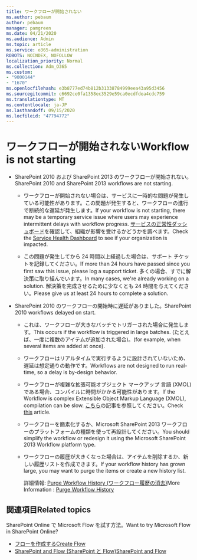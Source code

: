 ```yaml
---
title: ワークフローが開始されない
ms.author: pebaum
author: pebaum
manager: pamgreen
ms.date: 04/21/2020
ms.audience: Admin
ms.topic: article
ms.service: o365-administration
ROBOTS: NOINDEX, NOFOLLOW
localization_priority: Normal
ms.collection: Adm_O365
ms.custom:
- "9000144"
- "1670"
ms.openlocfilehash: e3b8777ed74b812b31338784999eea43a95d3456
ms.sourcegitcommit: c6692ce0fa1358ec3529e59ca0ecdfdea4cdc759
ms.translationtype: MT
ms.contentlocale: ja-JP
ms.lasthandoff: 09/15/2020
ms.locfileid: "47794772"
---
```

# <a name="workflow-is-not-starting"></a><span data-ttu-id="02df9-102">ワークフローが開始されない</span><span class="sxs-lookup"><span data-stu-id="02df9-102">Workflow is not starting</span></span>

- <span data-ttu-id="02df9-103">SharePoint 2010 および SharePoint 2013 のワークフローが開始されない。</span><span class="sxs-lookup"><span data-stu-id="02df9-103">SharePoint 2010 and SharePoint 2013 workflows are not starting.</span></span>

    - <span data-ttu-id="02df9-104">ワークフローが開始されない場合は、サービスに一時的な問題が発生している可能性があります。この問題が発生すると、ワークフローの進行で断続的な遅延が発生します。</span><span class="sxs-lookup"><span data-stu-id="02df9-104">If your workflow is not starting, there may be a temporary service issue where users may experience intermittent delays with workflow progress.</span></span> <span data-ttu-id="02df9-105">[サービスの正常性ダッシュボード](https:/admin.microsoft.com/AdminPortal/Home#/servicehealth)を確認して、組織が影響を受けるかどうかを調べます。</span><span class="sxs-lookup"><span data-stu-id="02df9-105">Check the [Service Health Dashboard](https:/admin.microsoft.com/AdminPortal/Home#/servicehealth) to see if your organization is impacted.</span></span>

    - <span data-ttu-id="02df9-106">この問題が発生してから 24 時間以上経過した場合は、サポート チケットを記録してください。</span><span class="sxs-lookup"><span data-stu-id="02df9-106">If more than 24 hours have passed since you first saw this issue, please log a support ticket.</span></span> <span data-ttu-id="02df9-107">多くの場合、すでに解決策に取り組んでいます。</span><span class="sxs-lookup"><span data-stu-id="02df9-107">In many cases, we're already working on a solution.</span></span> <span data-ttu-id="02df9-108">解決策を完成させるために少なくとも 24 時間を与えてください。</span><span class="sxs-lookup"><span data-stu-id="02df9-108">Please give us at least 24 hours to complete a solution.</span></span>

- <span data-ttu-id="02df9-109">SharePoint 2010 のワークフローの開始時に遅延がありました。</span><span class="sxs-lookup"><span data-stu-id="02df9-109">SharePoint 2010 workflows delayed on start.</span></span>

    - <span data-ttu-id="02df9-110">これは、ワークフローが大きなバッチでトリガーされた場合に発生します。</span><span class="sxs-lookup"><span data-stu-id="02df9-110">This occurs if the workflow is triggered in large batches.</span></span> <span data-ttu-id="02df9-111">(たとえば、一度に複数のアイテムが追加された場合)。</span><span class="sxs-lookup"><span data-stu-id="02df9-111">(for example, when several items are added at once).</span></span>

    - <span data-ttu-id="02df9-112">ワークフローはリアルタイムで実行するように設計されていないため、遅延は想定通りの動作です。</span><span class="sxs-lookup"><span data-stu-id="02df9-112">Workflows are not designed to run real-time, so a delay is by-design behavior.</span></span>

   -  <span data-ttu-id="02df9-113">ワークフローが複雑な拡張可能オブジェクト マークアップ 言語 (XMOL) である場合、コンパイルに時間がかかる可能性があります。</span><span class="sxs-lookup"><span data-stu-id="02df9-113">If the Workflow is complex Extensible Object Markup Language (XMOL), compilation can be slow.</span></span> <span data-ttu-id="02df9-114">[こちら](https://support.microsoft.com//kb/3043697)の記事を参照してください。</span><span class="sxs-lookup"><span data-stu-id="02df9-114">Check [this](https://support.microsoft.com//kb/3043697) article.</span></span>

    - <span data-ttu-id="02df9-115">ワークフローを簡素化するか、Microsoft SharePoint 2013 ワークフローのプラットフォームの種類を使って再設計してください。</span><span class="sxs-lookup"><span data-stu-id="02df9-115">You should simplify the workflow or redesign it using the Microsoft SharePoint 2013 Workflow platform type.</span></span>

    - <span data-ttu-id="02df9-116">ワークフローの履歴が大きくなった場合は、アイテムを削除するか、新しい履歴リストを作成できます。</span><span class="sxs-lookup"><span data-stu-id="02df9-116">If your workflow history has grown large, you may want to purge the items or create a new history list.</span></span>

        <span data-ttu-id="02df9-117">詳細情報: [Purge Workflow History (ワークフロー履歴の消去)](https://blogs.technet.microsoft.com/marj/2015/08/07/sharepoint-2010-workflows-best-practice-purge-workflow-history-list-items/)</span><span class="sxs-lookup"><span data-stu-id="02df9-117">More Information : [Purge Workflow History](https://blogs.technet.microsoft.com/marj/2015/08/07/sharepoint-2010-workflows-best-practice-purge-workflow-history-list-items/)</span></span>


## <a name="related-topics"></a><span data-ttu-id="02df9-118">関連項目</span><span class="sxs-lookup"><span data-stu-id="02df9-118">Related topics</span></span>
<span data-ttu-id="02df9-119">SharePoint Online で Microsoft Flow を試す方法。</span><span class="sxs-lookup"><span data-stu-id="02df9-119">Want to try Microsoft Flow in SharePoint Online?</span></span>
- [<span data-ttu-id="02df9-120">フローを作成する</span><span class="sxs-lookup"><span data-stu-id="02df9-120">Create Flow</span></span>](https://support.office.com/article/Create-a-flow-for-a-list-or-library-in-SharePoint-Online-or-OneDrive-for-Business-a9c3e03b-0654-46af-a254-20252e580d01) 
- [<span data-ttu-id="02df9-121">SharePoint and Flow (SharePoint と Flow)</span><span class="sxs-lookup"><span data-stu-id="02df9-121">SharePoint and Flow</span></span>](https://flow.microsoft.com/blog/sharepoint-and-flow/) 


